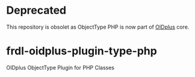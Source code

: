 # Deprecated
This repository is obsolet as ObjectType PHP is now part of [OIDplus](https://oidplus.com/) core.

# frdl-oidplus-plugin-type-php
 OIDplus ObjectType Plugin for PHP Classes
